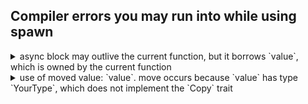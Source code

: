## Compiler errors you may run into while using spawn

<details>
<summary>async block may outlive the current function, but it borrows `value`, which is owned by the current function</summary>

Tasks in Dioxus need only access data that can last for the entire lifetime of the application. That generally means data that is moved into the async block. **If you get this error, you may have forgotten to add `move` to your async block.**

Broken component:

```rust, no_run
use dioxus::prelude::*;

fn App() -> Element {
    let signal = use_signal(|| 0);

    use_hook(move || {
        // ❌ The task may run at any point and reads the value of the signal, but the signal is dropped at the end of the function
        spawn(async {
            println!("{}", signal());
        })
    });
}
```

Fixed component:

```rust
use dioxus::prelude::*;

fn App() -> Element {
    let signal = use_signal(|| 0);

    use_hook(move || {
        // ✅ The `move` keyword tells rust it can move the `state` signal into the async block. Since the async block owns the signal state, it can read it even after the function returns
        spawn(async move {
            println!("{}", signal());
        })
    });
}
```

</details>

<details>
<summary>use of moved value: `value`. move occurs because `value` has type `YourType`, which does not implement the `Copy` trait</summary>

Data in rust has a single owner. If you run into this error, you have likely tried to move data that isn't `Copy` into two different async tasks. **You can fix this issue by making your data `Copy` or calling `clone` on it before you move it into the async block.**

Broken component:

```rust
// `MyComponent` accepts a string which cannot be copied implicitly
#[component]
fn MyComponent(string: String) -> Element {
    use_hook(move || {
        // ❌ We are moving the string into the async task which means we can't access it elsewhere
        spawn(async move {
            println!("{}", string);
        });
        // ❌ Since we already moved the string, we can't move it into our new task. This will cause a compiler error
        spawn(async move {
            println!("{}", string);
        })
    });

    todo!()
}
```

You can fix this issue by either:

- Making your data `Copy` with `ReadOnlySignal`:

```rust
// `MyComponent` accepts `ReadOnlySignal<String>` which implements `Copy`
#[component]
fn MyComponent(string: String) -> Element {
    use_hook(move || {
        // ✅ Because the `string` signal is `Copy`, we can copy it into the async task while still having access to it elsewhere
        spawn(async move {
            println!("{}", string);
        });
        // ✅ Since `string` is `Copy`, we can copy it into another async task
        spawn(async move {
            println!("{}", string);
        })
    });

    todo!()
}
```

- Calling `clone` on your data before you move it into the closure:

```rust
// `MyComponent` accepts a string which doesn't implement `Copy`
#[component]
fn MyComponent(string: String) -> Element {
    use_hook(move || {
        // ✅ The string only has one owner. We could move it into this closure, but since we want to use the string in other closures later, we will clone it instead
        spawn({
            // Clone the string in a new block
            let string = string.clone();
            // Then move the cloned string into the async block
            async move {
                println!("{}", string);
            }
        });
        // ✅ We don't use the string after this closure, so we can just move it into the closure directly
        spawn(async move {
            println!("{}", string);
        })
    });

    todo!()
}
```

</details>
